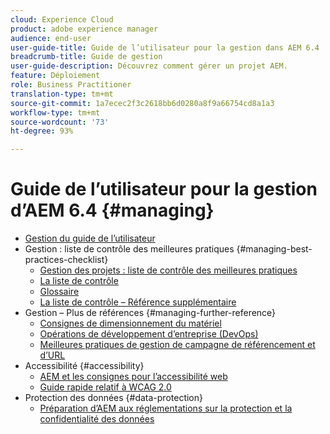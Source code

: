 ```yaml
---
cloud: Experience Cloud
product: adobe experience manager
audience: end-user
user-guide-title: Guide de l’utilisateur pour la gestion dans AEM 6.4
breadcrumb-title: Guide de gestion
user-guide-description: Découvrez comment gérer un projet AEM.
feature: Déploiement
role: Business Practitioner
translation-type: tm+mt
source-git-commit: 1a7ecec2f3c2618bb6d0280a8f9a66754cd8a1a3
workflow-type: tm+mt
source-wordcount: '73'
ht-degree: 93%

---
```



# Guide de l’utilisateur pour la gestion d’AEM 6.4 {#managing}

+ [Gestion du guide de l’utilisateur](home.md)
+ Gestion : liste de contrôle des meilleures pratiques {#managing-best-practices-checklist}
   + [Gestion des projets : liste de contrôle des meilleures pratiques](best-practices.md)
   + [La liste de contrôle](best-practices-checklist.md)
   + [Glossaire](best-practices-glossary.md)
   + [La liste de contrôle – Référence supplémentaire](best-practices-further-reference.md)
+ Gestion – Plus de références {#managing-further-reference}
   + [Consignes de dimensionnement du matériel](hardware-sizing-guidelines.md)
   + [Opérations de développement d’entreprise (DevOps)](enterprise-devops.md)
   + [Meilleures pratiques de gestion de campagne de référencement et d’URL](seo-and-url-management.md) 
+ Accessibilité {#accessibility}
   + [AEM et les consignes pour l’accessibilité web](web-accessibility.md)
   + [Guide rapide relatif à WCAG 2.0](qg-wcag.md)
+ Protection des données {#data-protection}
   + [Préparation d’AEM aux réglementations sur la protection et la confidentialité des données](data-protection-and-privacy.md)
